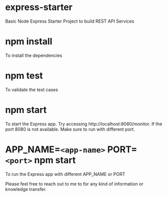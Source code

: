 # express-starter
Basic Node Express Starter Project to build REST API Services


# npm install
To install the dependencies

# npm test
To validate the test cases

# npm start
To start the Express app. Try accessing http://localhost:8080/monitor. If the port 8080 is not available. Make sure to run with different port.

# APP_NAME=`<app-name>` PORT=`<port>` npm start 
To run the Express app with different APP_NAME or PORT

Please feel free to reach out to me to for any kind of information or knowledge transfer.
